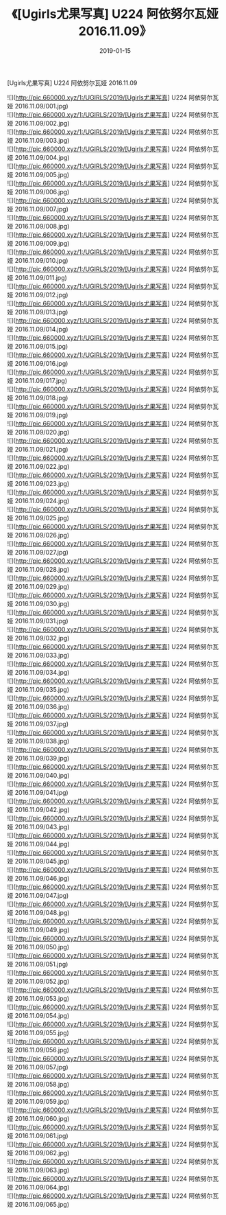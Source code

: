 ﻿---
layout: post
title:  《[Ugirls尤果写真] U224 阿依努尔瓦娅 2016.11.09》
date:   2019-01-15
img: http://pic.660000.xyz/1:/UGIRLS/2019/[Ugirls尤果写真] U224 阿依努尔瓦娅 2016.11.09/000.jpg
categories: [美女, 清纯, 唯美]
---

[Ugirls尤果写真] U224 阿依努尔瓦娅 2016.11.09

 ![](http://pic.660000.xyz/1:/UGIRLS/2019/[Ugirls尤果写真] U224 阿依努尔瓦娅 2016.11.09/001.jpg) <br>![](http://pic.660000.xyz/1:/UGIRLS/2019/[Ugirls尤果写真] U224 阿依努尔瓦娅 2016.11.09/002.jpg) <br>![](http://pic.660000.xyz/1:/UGIRLS/2019/[Ugirls尤果写真] U224 阿依努尔瓦娅 2016.11.09/003.jpg) <br>![](http://pic.660000.xyz/1:/UGIRLS/2019/[Ugirls尤果写真] U224 阿依努尔瓦娅 2016.11.09/004.jpg) <br>![](http://pic.660000.xyz/1:/UGIRLS/2019/[Ugirls尤果写真] U224 阿依努尔瓦娅 2016.11.09/005.jpg) <br>![](http://pic.660000.xyz/1:/UGIRLS/2019/[Ugirls尤果写真] U224 阿依努尔瓦娅 2016.11.09/006.jpg) <br>![](http://pic.660000.xyz/1:/UGIRLS/2019/[Ugirls尤果写真] U224 阿依努尔瓦娅 2016.11.09/007.jpg) <br>![](http://pic.660000.xyz/1:/UGIRLS/2019/[Ugirls尤果写真] U224 阿依努尔瓦娅 2016.11.09/008.jpg) <br>![](http://pic.660000.xyz/1:/UGIRLS/2019/[Ugirls尤果写真] U224 阿依努尔瓦娅 2016.11.09/009.jpg) <br>![](http://pic.660000.xyz/1:/UGIRLS/2019/[Ugirls尤果写真] U224 阿依努尔瓦娅 2016.11.09/010.jpg) <br>![](http://pic.660000.xyz/1:/UGIRLS/2019/[Ugirls尤果写真] U224 阿依努尔瓦娅 2016.11.09/011.jpg) <br>![](http://pic.660000.xyz/1:/UGIRLS/2019/[Ugirls尤果写真] U224 阿依努尔瓦娅 2016.11.09/012.jpg) <br>![](http://pic.660000.xyz/1:/UGIRLS/2019/[Ugirls尤果写真] U224 阿依努尔瓦娅 2016.11.09/013.jpg) <br>![](http://pic.660000.xyz/1:/UGIRLS/2019/[Ugirls尤果写真] U224 阿依努尔瓦娅 2016.11.09/014.jpg) <br>![](http://pic.660000.xyz/1:/UGIRLS/2019/[Ugirls尤果写真] U224 阿依努尔瓦娅 2016.11.09/015.jpg) <br>![](http://pic.660000.xyz/1:/UGIRLS/2019/[Ugirls尤果写真] U224 阿依努尔瓦娅 2016.11.09/016.jpg) <br>![](http://pic.660000.xyz/1:/UGIRLS/2019/[Ugirls尤果写真] U224 阿依努尔瓦娅 2016.11.09/017.jpg) <br>![](http://pic.660000.xyz/1:/UGIRLS/2019/[Ugirls尤果写真] U224 阿依努尔瓦娅 2016.11.09/018.jpg) <br>![](http://pic.660000.xyz/1:/UGIRLS/2019/[Ugirls尤果写真] U224 阿依努尔瓦娅 2016.11.09/019.jpg) <br>![](http://pic.660000.xyz/1:/UGIRLS/2019/[Ugirls尤果写真] U224 阿依努尔瓦娅 2016.11.09/020.jpg) <br>![](http://pic.660000.xyz/1:/UGIRLS/2019/[Ugirls尤果写真] U224 阿依努尔瓦娅 2016.11.09/021.jpg) <br>![](http://pic.660000.xyz/1:/UGIRLS/2019/[Ugirls尤果写真] U224 阿依努尔瓦娅 2016.11.09/022.jpg) <br>![](http://pic.660000.xyz/1:/UGIRLS/2019/[Ugirls尤果写真] U224 阿依努尔瓦娅 2016.11.09/023.jpg) <br>![](http://pic.660000.xyz/1:/UGIRLS/2019/[Ugirls尤果写真] U224 阿依努尔瓦娅 2016.11.09/024.jpg) <br>![](http://pic.660000.xyz/1:/UGIRLS/2019/[Ugirls尤果写真] U224 阿依努尔瓦娅 2016.11.09/025.jpg) <br>![](http://pic.660000.xyz/1:/UGIRLS/2019/[Ugirls尤果写真] U224 阿依努尔瓦娅 2016.11.09/026.jpg) <br>![](http://pic.660000.xyz/1:/UGIRLS/2019/[Ugirls尤果写真] U224 阿依努尔瓦娅 2016.11.09/027.jpg) <br>![](http://pic.660000.xyz/1:/UGIRLS/2019/[Ugirls尤果写真] U224 阿依努尔瓦娅 2016.11.09/028.jpg) <br>![](http://pic.660000.xyz/1:/UGIRLS/2019/[Ugirls尤果写真] U224 阿依努尔瓦娅 2016.11.09/029.jpg) <br>![](http://pic.660000.xyz/1:/UGIRLS/2019/[Ugirls尤果写真] U224 阿依努尔瓦娅 2016.11.09/030.jpg) <br>![](http://pic.660000.xyz/1:/UGIRLS/2019/[Ugirls尤果写真] U224 阿依努尔瓦娅 2016.11.09/031.jpg) <br>![](http://pic.660000.xyz/1:/UGIRLS/2019/[Ugirls尤果写真] U224 阿依努尔瓦娅 2016.11.09/032.jpg) <br>![](http://pic.660000.xyz/1:/UGIRLS/2019/[Ugirls尤果写真] U224 阿依努尔瓦娅 2016.11.09/033.jpg) <br>![](http://pic.660000.xyz/1:/UGIRLS/2019/[Ugirls尤果写真] U224 阿依努尔瓦娅 2016.11.09/034.jpg) <br>![](http://pic.660000.xyz/1:/UGIRLS/2019/[Ugirls尤果写真] U224 阿依努尔瓦娅 2016.11.09/035.jpg) <br>![](http://pic.660000.xyz/1:/UGIRLS/2019/[Ugirls尤果写真] U224 阿依努尔瓦娅 2016.11.09/036.jpg) <br>![](http://pic.660000.xyz/1:/UGIRLS/2019/[Ugirls尤果写真] U224 阿依努尔瓦娅 2016.11.09/037.jpg) <br>![](http://pic.660000.xyz/1:/UGIRLS/2019/[Ugirls尤果写真] U224 阿依努尔瓦娅 2016.11.09/038.jpg) <br>![](http://pic.660000.xyz/1:/UGIRLS/2019/[Ugirls尤果写真] U224 阿依努尔瓦娅 2016.11.09/039.jpg) <br>![](http://pic.660000.xyz/1:/UGIRLS/2019/[Ugirls尤果写真] U224 阿依努尔瓦娅 2016.11.09/040.jpg) <br>![](http://pic.660000.xyz/1:/UGIRLS/2019/[Ugirls尤果写真] U224 阿依努尔瓦娅 2016.11.09/041.jpg) <br>![](http://pic.660000.xyz/1:/UGIRLS/2019/[Ugirls尤果写真] U224 阿依努尔瓦娅 2016.11.09/042.jpg) <br>![](http://pic.660000.xyz/1:/UGIRLS/2019/[Ugirls尤果写真] U224 阿依努尔瓦娅 2016.11.09/043.jpg) <br>![](http://pic.660000.xyz/1:/UGIRLS/2019/[Ugirls尤果写真] U224 阿依努尔瓦娅 2016.11.09/044.jpg) <br>![](http://pic.660000.xyz/1:/UGIRLS/2019/[Ugirls尤果写真] U224 阿依努尔瓦娅 2016.11.09/045.jpg) <br>![](http://pic.660000.xyz/1:/UGIRLS/2019/[Ugirls尤果写真] U224 阿依努尔瓦娅 2016.11.09/046.jpg) <br>![](http://pic.660000.xyz/1:/UGIRLS/2019/[Ugirls尤果写真] U224 阿依努尔瓦娅 2016.11.09/047.jpg) <br>![](http://pic.660000.xyz/1:/UGIRLS/2019/[Ugirls尤果写真] U224 阿依努尔瓦娅 2016.11.09/048.jpg) <br>![](http://pic.660000.xyz/1:/UGIRLS/2019/[Ugirls尤果写真] U224 阿依努尔瓦娅 2016.11.09/049.jpg) <br>![](http://pic.660000.xyz/1:/UGIRLS/2019/[Ugirls尤果写真] U224 阿依努尔瓦娅 2016.11.09/050.jpg) <br>![](http://pic.660000.xyz/1:/UGIRLS/2019/[Ugirls尤果写真] U224 阿依努尔瓦娅 2016.11.09/051.jpg) <br>![](http://pic.660000.xyz/1:/UGIRLS/2019/[Ugirls尤果写真] U224 阿依努尔瓦娅 2016.11.09/052.jpg) <br>![](http://pic.660000.xyz/1:/UGIRLS/2019/[Ugirls尤果写真] U224 阿依努尔瓦娅 2016.11.09/053.jpg) <br>![](http://pic.660000.xyz/1:/UGIRLS/2019/[Ugirls尤果写真] U224 阿依努尔瓦娅 2016.11.09/054.jpg) <br>![](http://pic.660000.xyz/1:/UGIRLS/2019/[Ugirls尤果写真] U224 阿依努尔瓦娅 2016.11.09/055.jpg) <br>![](http://pic.660000.xyz/1:/UGIRLS/2019/[Ugirls尤果写真] U224 阿依努尔瓦娅 2016.11.09/056.jpg) <br>![](http://pic.660000.xyz/1:/UGIRLS/2019/[Ugirls尤果写真] U224 阿依努尔瓦娅 2016.11.09/057.jpg) <br>![](http://pic.660000.xyz/1:/UGIRLS/2019/[Ugirls尤果写真] U224 阿依努尔瓦娅 2016.11.09/058.jpg) <br>![](http://pic.660000.xyz/1:/UGIRLS/2019/[Ugirls尤果写真] U224 阿依努尔瓦娅 2016.11.09/059.jpg) <br>![](http://pic.660000.xyz/1:/UGIRLS/2019/[Ugirls尤果写真] U224 阿依努尔瓦娅 2016.11.09/060.jpg) <br>![](http://pic.660000.xyz/1:/UGIRLS/2019/[Ugirls尤果写真] U224 阿依努尔瓦娅 2016.11.09/061.jpg) <br>![](http://pic.660000.xyz/1:/UGIRLS/2019/[Ugirls尤果写真] U224 阿依努尔瓦娅 2016.11.09/062.jpg) <br>![](http://pic.660000.xyz/1:/UGIRLS/2019/[Ugirls尤果写真] U224 阿依努尔瓦娅 2016.11.09/063.jpg) <br>![](http://pic.660000.xyz/1:/UGIRLS/2019/[Ugirls尤果写真] U224 阿依努尔瓦娅 2016.11.09/064.jpg) <br>![](http://pic.660000.xyz/1:/UGIRLS/2019/[Ugirls尤果写真] U224 阿依努尔瓦娅 2016.11.09/065.jpg) <br>